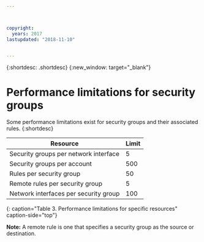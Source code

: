 ```yaml
---



copyright:
  years: 2017
lastupdated: "2018-11-10"


---
```


{:shortdesc: .shortdesc}
{:new_window: target="_blank"}

# Performance limitations for security groups

Some performance limitations exist for security groups and their associated rules. 
{:shortdesc}

| Resource                                                  | Limit                                               |
| --------------------------------------------------------- | --------------------------------------------------- |
| Security groups per network interface                     | 5                                                   |
| Security groups per account                               | 500                                                 |
| Rules per security group                                  | 50                                                  |
| Remote rules per security group                           | 5                                                   |
| Network interfaces per security group                     | 100                                                  | 
{: caption="Table 3. Performance limitations for specific resources" caption-side="top"} 

**Note:** A remote rule is one that specifies a security group as the source or destination.
